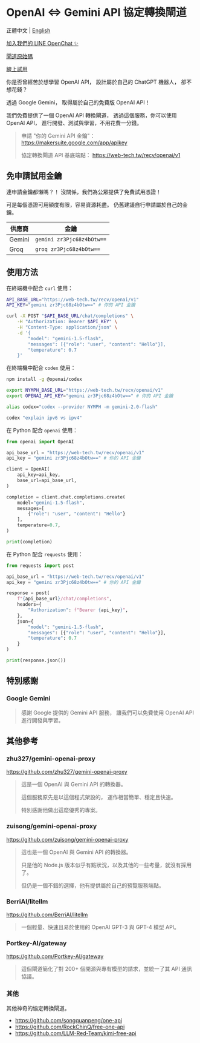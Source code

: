 # OpenAI <=> Gemini API 協定轉換閘道

正體中文 | [English](README.md)

[加入我們的 LINE OpenChat ✨](https://web-tech.tw/ai)

[閘道原始碼](https://github.com/ai-tech-tw/ironnect)

[線上試用](https://ai.web-tech.tw/openai)

你是否曾經苦於想學習 OpenAI API，
設計屬於自己的 ChatGPT 機器人，
卻不想花錢？

透過 Google Gemini，
取得屬於自己的免費版 OpenAI API！

我們免費提供了一個 OpenAI API 轉換閘道，
透過這個服務，你可以使用 OpenAI API，
進行開發、測試與學習，不用花費一分錢。

> 申請 "你的 Gemini API 金鑰"： <https://makersuite.google.com/app/apikey>
>
> 協定轉換閘道 API 基底端點： <https://web-tech.tw/recv/openai/v1>

## 免申請試用金鑰

連申請金鑰都懶嗎？！
沒關係，我們為公眾提供了免費試用憑證！

可是每個憑證可用額度有限，容易資源耗盡。
仍舊建議自行申請屬於自己的金鑰。

| 供應商 | 金鑰                      |
| ------ | ------------------------- |
| Gemini | `gemini zr3Pjc68z4bOtw==` |
| Groq   | `groq zr3Pjc68z4bOtw==`   |

## 使用方法

在終端機中配合 `curl` 使用：

```sh
API_BASE_URL="https://web-tech.tw/recv/openai/v1"
API_KEY="gemini zr3Pjc68z4bOtw==" # 你的 API 金鑰

curl -X POST "$API_BASE_URL/chat/completions" \
    -H "Authorization: Bearer $API_KEY" \
    -H "Content-Type: application/json" \
    -d '{
        "model": "gemini-1.5-flash",
        "messages": [{"role": "user", "content": "Hello"}],
        "temperature": 0.7
    }'
```

在終端機中配合 `codex` 使用：

```sh
npm install -g @openai/codex

export NYMPH_BASE_URL="https://web-tech.tw/recv/openai/v1"
export OPENAI_API_KEY="gemini zr3Pjc68z4bOtw==" # 你的 API 金鑰

alias codex="codex --provider NYMPH -m gemini-2.0-flash"

codex "explain ipv6 vs ipv4"
```

在 Python 配合 `openai` 使用：

```python
from openai import OpenAI

api_base_url = "https://web-tech.tw/recv/openai/v1"
api_key = "gemini zr3Pjc68z4bOtw==" # 你的 API 金鑰

client = OpenAI(
    api_key=api_key,
    base_url=api_base_url,
)

completion = client.chat.completions.create(
    model="gemini-1.5-flash",
    messages=[
        {"role": "user", "content": "Hello"}
    ],
    temperature=0.7,
)

print(completion)
```

在 Python 配合 `requests` 使用：

```python
from requests import post

api_base_url = "https://web-tech.tw/recv/openai/v1"
api_key = "gemini zr3Pjc68z4bOtw==" # 你的 API 金鑰

response = post(
    f"{api_base_url}/chat/completions",
    headers={
        "Authorization": f"Bearer {api_key}",
    },
    json={
        "model": "gemini-1.5-flash",
        "messages": [{"role": "user", "content": "Hello"}],
        "temperature": 0.7
    }
)

print(response.json())
```

## 特別感謝

### Google Gemini

> 感謝 Google 提供的 Gemini API 服務，
> 讓我們可以免費使用 OpenAI API 進行開發與學習。

## 其他參考

### zhu327/gemini-openai-proxy

<https://github.com/zhu327/gemini-openai-proxy>

> 這是一個 OpenAI 與 Gemini API 的轉換器。
>
> 這個服務原先是以這個程式架設的，
> 運作相當簡單、穩定且快速。
>
> 特別感謝他做出這麼優秀的專案。

### zuisong/gemini-openai-proxy

<https://github.com/zuisong/gemini-openai-proxy>

> 這也是一個 OpenAI 與 Gemini API 的轉換器。
>
> 只是他的 Node.js 版本似乎有點狀況，以及其他的一些考量，就沒有採用了。
>
> 但仍是一個不錯的選擇，他有提供屬於自己的預覽服務端點。

### BerriAI/litellm

<https://github.com/BerriAI/litellm>

> 一個輕量、快速且易於使用的 OpenAI GPT-3 與 GPT-4 模型 API。

### Portkey-AI/gateway

<https://github.com/Portkey-AI/gateway>

> 這個閘道簡化了對 200+ 個開源與專有模型的請求，並統一了其 API 通訊協議。

### 其他

其他神奇的協定轉換閘道。

- <https://github.com/songquanpeng/one-api>
- <https://github.com/RockChinQ/free-one-api>
- <https://github.com/LLM-Red-Team/kimi-free-api>
